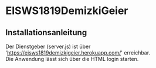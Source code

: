 # EISWS1819DemizkiGeier

## Installationsanleitung 

Der Dienstgeber (server.js) ist über 'https://eisws1819demizkigeier.herokuapp.com/' erreichbar.<br>
Die Anwendung lässt sich über die HTML login starten.<br>

